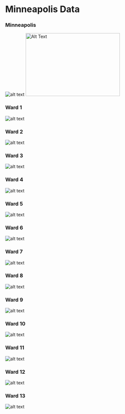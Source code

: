# Minneapolis Data

### Minneapolis

![alt text](https://raw.githubusercontent.com/skyydog1/mplsRentAnalysis/refs/heads/main/Images/Log%20Total%20Property%20Value%20(Normalized).jpg)
<img src="https://raw.githubusercontent.com/skyydog1/mplsRentAnalysis/refs/heads/main/Images/Log%20Total%20Property%20Value%20(Normalized).jpg" alt="Alt Text" width="300" height="200">
### Ward 1

![alt text](https://raw.githubusercontent.com/skyydog1/mplsRentAnalysis/refs/heads/main/Images/ward_1_ln_dot_sorted.png)

### Ward 2

![alt text](https://raw.githubusercontent.com/skyydog1/mplsRentAnalysis/refs/heads/main/Images/ward_2_ln_dot_sorted.png)

### Ward 3

![alt text]()

### Ward 4

![alt text](https://raw.githubusercontent.com/skyydog1/mplsRentAnalysis/refs/heads/main/Images/ward_4_ln_dot_sorted.png)

### Ward 5

![alt text](https://raw.githubusercontent.com/skyydog1/mplsRentAnalysis/refs/heads/main/Images/ward_5_ln_dot_sorted.png)

### Ward 6

![alt text](https://raw.githubusercontent.com/skyydog1/mplsRentAnalysis/refs/heads/main/Images/Log%20Total%20Property%20Value%20(Normalized).jpg)

### Ward 7

![alt text](https://raw.githubusercontent.com/skyydog1/mplsRentAnalysis/refs/heads/main/Images/Log%20Total%20Property%20Value%20(Normalized).jpg)

### Ward 8

![alt text](https://raw.githubusercontent.com/skyydog1/mplsRentAnalysis/refs/heads/main/Images/Log%20Total%20Property%20Value%20(Normalized).jpg)

### Ward 9

![alt text](https://raw.githubusercontent.com/skyydog1/mplsRentAnalysis/refs/heads/main/Images/Log%20Total%20Property%20Value%20(Normalized).jpg)

### Ward 10

![alt text](https://raw.githubusercontent.com/skyydog1/mplsRentAnalysis/refs/heads/main/Images/Log%20Total%20Property%20Value%20(Normalized).jpg)

### Ward 11

![alt text](https://raw.githubusercontent.com/skyydog1/mplsRentAnalysis/refs/heads/main/Images/Log%20Total%20Property%20Value%20(Normalized).jpg)

### Ward 12

![alt text](https://raw.githubusercontent.com/skyydog1/mplsRentAnalysis/refs/heads/main/Images/Log%20Total%20Property%20Value%20(Normalized).jpg)

### Ward 13

![alt text](https://raw.githubusercontent.com/skyydog1/mplsRentAnalysis/refs/heads/main/Images/Log%20Total%20Property%20Value%20(Normalized).jpg)



